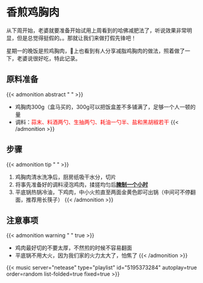 # 香煎鸡胸肉


从下周开始，老婆就要准备开始试用上周看到的哈佛减肥法了，听说效果非常明显，但是总觉得挺假的。。那就让我们来做打假先锋吧！

星期一的晚饭是煎鸡胸肉，🍠上也看到有人分享减脂鸡胸肉的做法，照着做了一下，老婆说很好吃，特此记录。

## 原料准备
{{< admonition abstract " " >}}
- 鸡胸肉300g（盒马买的，300g可以把饭盒差不多铺满了，足够一个人一顿的量
- 调料：<font color="red">蒜末、料酒两勺、生抽两勺、耗油一勺半、盐和黑胡椒若干</font>
{{< /admonition >}}

## 步骤
{{< admonition tip " " >}}
1. 鸡胸肉清水洗净后，厨房纸吸干水分，切片
2. 将事先准备好的调料浸泡鸡肉，揉搓均匀后<u>**腌制一个小时**</u>
3. 平底锅热锅冷油，下鸡肉，中小火煎直至两面金黄色即可出锅（中间可不停翻面，推荐用长筷子）
{{< /admonition >}}

## 注意事项
{{< admonition warning " " true >}}
- 鸡肉最好切的不要太厚，不然煎的时候不容易翻面
- 平底锅不用大火，因为我们家的火力太大了，怕焦了
{{< /admonition >}}






{{< music server="netease" type="playlist" id="5195373284" autoplay=true order=random list-folded=true fixed=true >}}


